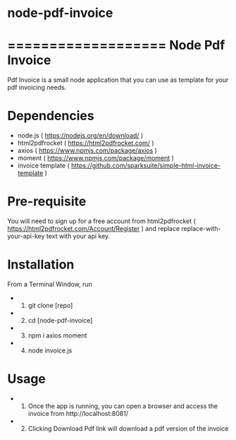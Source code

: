 # node-pdf-invoice

===================
 Node Pdf Invoice
===================

Pdf Invoice is a small node application that you can use as template for your pdf invoicing needs.


Dependencies
===============

- node.js ( https://nodejs.org/en/download/ )
- html2pdfrocket ( https://html2pdfrocket.com/ )
- axios ( https://www.npmjs.com/package/axios )
- moment ( https://www.npmjs.com/package/moment )
- invoice template ( https://github.com/sparksuite/simple-html-invoice-template )

Pre-requisite
===============
You will need to sign up for a free account from html2pdfrocket ( https://html2pdfrocket.com/Account/Register ) and replace
replace-with-your-api-key text with your api key.


Installation
===============

From a Terminal Window, run
- 1. git clone [repo]
- 2. cd [node-pdf-invoice]
- 3. npm i axios moment
- 4. node invoice.js

Usage
===============

- 1. Once the app is running, you can open a browser and access the invoice from http://localhost:8081/
- 2. Clicking Download Pdf link will download a pdf version of the invoice